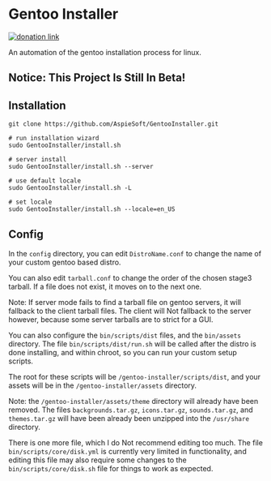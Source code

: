 # Gentoo Installer

[![donation link](https://img.shields.io/badge/buy%20me%20a%20coffee-paypal-blue)](https://paypal.me/shaynejrtaylor?country.x=US&locale.x=en_US)

An automation of the gentoo installation process for linux.

## Notice: This Project Is Still In Beta!

## Installation

```shell script
git clone https://github.com/AspieSoft/GentooInstaller.git

# run installation wizard
sudo GentooInstaller/install.sh

# server install
sudo GentooInstaller/install.sh --server

# use default locale
sudo GentooInstaller/install.sh -L

# set locale
sudo GentooInstaller/install.sh --locale=en_US
```

## Config

In the `config` directory, you can edit `DistroName.conf` to change the name of your custom gentoo based distro.

You can also edit `tarball.conf` to change the order of the chosen stage3 tarball. If a file does not exist, it moves on to the next one.

Note: If server mode fails to find a tarball file on gentoo servers, it will fallback to the client tarball files. The client will Not fallback to the server however, because some server tarballs are to strict for a GUI.

You can also configure the `bin/scripts/dist` files, and the `bin/assets` directory.
The file `bin/scripts/dist/run.sh` will be called after the distro is done installing, and within chroot, so you can run your custom setup scripts.

The root for these scripts will be `/gentoo-installer/scripts/dist`, and your assets will be in the `/gentoo-installer/assets` directory.

Note: the `/gentoo-installer/assets/theme` directory will already have been removed. The files `backgrounds.tar.gz`, `icons.tar.gz`, `sounds.tar.gz`, and `themes.tar.gz` will have been already been unzipped into the `/usr/share` directory.

There is one more file, which I do Not recommend editing too much. The file `bin/scripts/core/disk.yml` is currently very limited in functionality, and editing this file may also require some changes to the `bin/scripts/core/disk.sh` file for things to work as expected.
